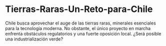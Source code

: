 # Tierras-Raras-Un-Reto-para-Chile
Chile busca aprovechar el auge de las tierras raras, minerales esenciales para la tecnología moderna. No obstante, el único proyecto en marcha enfrenta obstáculos regulatorios y una fuerte oposición local. ¿Será posible una industrialización verde?
